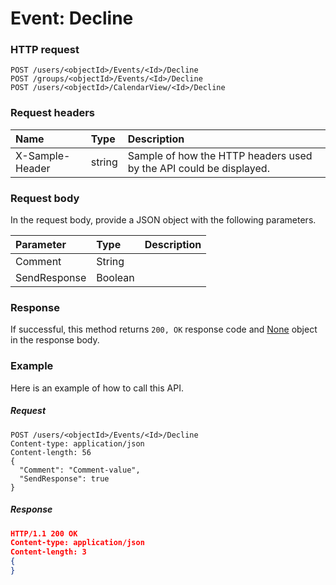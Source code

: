 # Event: Decline


### HTTP request
```http
POST /users/<objectId>/Events/<Id>/Decline
POST /groups/<objectId>/Events/<Id>/Decline
POST /users/<objectId>/CalendarView/<Id>/Decline

```
### Request headers
| Name       | Type | Description|
|:---------------|:--------|:----------|
| X-Sample-Header  | string  | Sample of how the HTTP headers used by the API could be displayed.|

### Request body
In the request body, provide a JSON object with the following parameters.

| Parameter	   | Type	|Description|
|:---------------|:--------|:----------|
|Comment|String||
|SendResponse|Boolean||

### Response
If successful, this method returns `200, OK` response code and [None](../resources/none.md) object in the response body.

### Example
Here is an example of how to call this API.
##### Request
```http
POST /users/<objectId>/Events/<Id>/Decline
Content-type: application/json
Content-length: 56
{
  "Comment": "Comment-value",
  "SendResponse": true
}
```
##### Response
```json
HTTP/1.1 200 OK
Content-type: application/json
Content-length: 3
{
}
```
<!-- uuid: eb70a56a-d235-48d9-8bb9-ad159a016c61\n2015-10-09 15:13:49 UTC -->